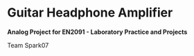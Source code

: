 # Guitar Headphone Amplifier
**Analog Project for EN2091 - Laboratory Practice and Projects**

Team Spark07
